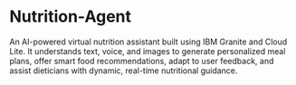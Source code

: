 # Nutrition-Agent
An AI-powered virtual nutrition assistant built using IBM Granite and Cloud Lite. It understands text, voice, and images to generate personalized meal plans, offer smart food recommendations, adapt to user feedback, and assist dieticians with dynamic, real-time nutritional guidance.
